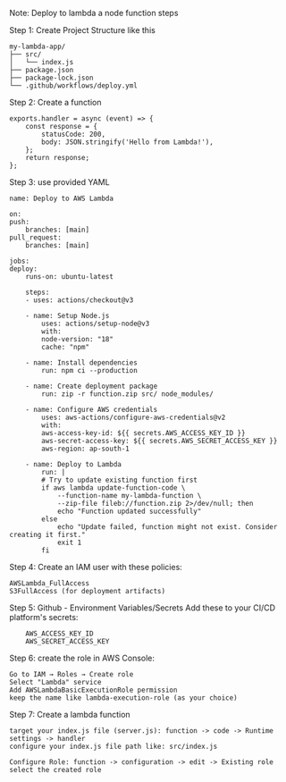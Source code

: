 Note: Deploy to lambda a node function steps

Step 1: Create Project Structure like this

    my-lambda-app/
    ├── src/
    │   └── index.js
    ├── package.json
    ├── package-lock.json
    └── .github/workflows/deploy.yml

Step 2: Create a function

    exports.handler = async (event) => {
        const response = {
            statusCode: 200,
            body: JSON.stringify('Hello from Lambda!'),
        };
        return response;
    };

Step 3: use provided YAML

    name: Deploy to AWS Lambda

    on:
    push:
        branches: [main]
    pull_request:
        branches: [main]

    jobs:
    deploy:
        runs-on: ubuntu-latest

        steps:
        - uses: actions/checkout@v3

        - name: Setup Node.js
            uses: actions/setup-node@v3
            with:
            node-version: "18"
            cache: "npm"

        - name: Install dependencies
            run: npm ci --production

        - name: Create deployment package
            run: zip -r function.zip src/ node_modules/

        - name: Configure AWS credentials
            uses: aws-actions/configure-aws-credentials@v2
            with:
            aws-access-key-id: ${{ secrets.AWS_ACCESS_KEY_ID }}
            aws-secret-access-key: ${{ secrets.AWS_SECRET_ACCESS_KEY }}
            aws-region: ap-south-1

        - name: Deploy to Lambda
            run: |
            # Try to update existing function first
            if aws lambda update-function-code \
                --function-name my-lambda-function \
                --zip-file fileb://function.zip 2>/dev/null; then
                echo "Function updated successfully"
            else
                echo "Update failed, function might not exist. Consider creating it first."
                exit 1
            fi

Step 4: Create an IAM user with these policies:

    AWSLambda_FullAccess
    S3FullAccess (for deployment artifacts)

Step 5: Github - Environment Variables/Secrets
Add these to your CI/CD platform's secrets:

        AWS_ACCESS_KEY_ID
        AWS_SECRET_ACCESS_KEY

Step 6: create the role in AWS Console:

    Go to IAM → Roles → Create role
    Select "Lambda" service
    Add AWSLambdaBasicExecutionRole permission
    keep the name like lambda-execution-role (as your choice)

Step 7: Create a lambda function

    target your index.js file (server.js): function -> code -> Runtime settings -> handler
    configure your index.js file path like: src/index.js

    Configure Role: function -> configuration -> edit -> Existing role
    select the created role
